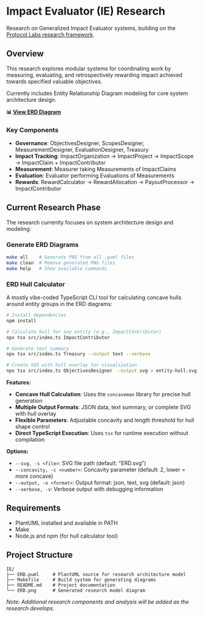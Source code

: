# Impact Evaluator (IE) Research

Research on Generalized Impact Evaluator systems, building on the [Protocol Labs research framework](https://research.protocol.ai/publications/generalized-impact-evaluators/).

## Overview

This research explores modular systems for coordinating work by measuring, evaluating, and retrospectively rewarding impact achieved towards specified valuable objectives.

Currently includes Entity Relationship Diagram modeling for core system architecture design.

**📊 [View ERD Diagram](ERD.png)**

### Key Components

- **Governance**: ObjectivesDesigner, ScopesDesigner, MeasurementDesigner, EvaluationDesigner, Treasury
- **Impact Tracking**: ImpactOrganization → ImpactProject → ImpactScope → ImpactClaim + ImpactContributor
- **Measurement**: Measurer taking Measurements of ImpactClaims
- **Evaluation**: Evaluator performing Evaluations of Measurements
- **Rewards**: RewardCalculator → RewardAllocation → PayoutProcessor → ImpactContributor

## Current Research Phase

The research currently focuses on system architecture design and modeling:

### Generate ERD Diagrams

```bash
make all    # Generate PNG from all .puml files
make clean  # Remove generated PNG files
make help   # Show available commands
```

### ERD Hull Calculator

A mostly vibe-coded TypeScript CLI tool for calculating concave hulls
around entity groups in the ERD diagrams:

```bash
# Install dependencies
npm install

# Calculate hull for any entity (e.g., ImpactContributor)
npx tsx src/index.ts ImpactContributor

# Generate text summary
npx tsx src/index.ts Treasury --output text --verbose

# Create SVG with hull overlay for visualization
npx tsx src/index.ts ObjectivesDesigner --output svg > entity-hull.svg
```

**Features:**
- **Concave Hull Calculation**: Uses the `concaveman` library for precise hull generation
- **Multiple Output Formats**: JSON data, text summary, or complete SVG with hull overlay
- **Flexible Parameters**: Adjustable concavity and length threshold for hull shape control
- **Direct TypeScript Execution**: Uses `tsx` for runtime execution without compilation

**Options:**
- `--svg, -s <file>`: SVG file path (default: "ERD.svg")
- `--concavity, -c <number>`: Concavity parameter (default: 2, lower = more concave)
- `--output, -o <format>`: Output format: json, text, svg (default: json)
- `--verbose, -v`: Verbose output with debugging information

## Requirements

- PlantUML installed and available in PATH
- Make
- Node.js and npm (for hull calculator tool)

## Project Structure

```
IE/
├── ERD.puml     # PlantUML source for research architecture model
├── Makefile     # Build system for generating diagrams
├── README.md    # Project documentation
└── ERD.png      # Generated research model diagram
```

*Note: Additional research components and analysis will be added as the research develops.*
